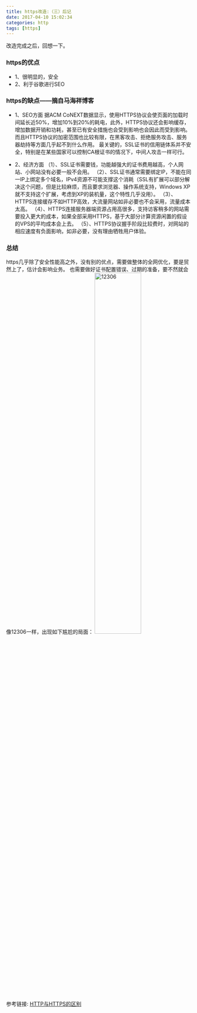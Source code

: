 ```yaml
---
title: https改造:（三）后记
date: 2017-04-10 15:02:34
categories: http
tags: [https]
---
```


改造完成之后，回想一下。
### https的优点
* 1、很明显的，安全
* 2、利于谷歌进行SEO

### https的缺点——摘自马海祥博客
* 1、SEO方面
据ACM CoNEXT数据显示，使用HTTPS协议会使页面的加载时间延长近50%，增加10%到20%的耗电，此外，HTTPS协议还会影响缓存，增加数据开销和功耗，甚至已有安全措施也会受到影响也会因此而受到影响。
而且HTTPS协议的加密范围也比较有限，在黑客攻击、拒绝服务攻击、服务器劫持等方面几乎起不到什么作用。
最关键的，SSL证书的信用链体系并不安全，特别是在某些国家可以控制CA根证书的情况下，中间人攻击一样可行。

* 2、经济方面
（1）、SSL证书需要钱，功能越强大的证书费用越高，个人网站、小网站没有必要一般不会用。
（2）、SSL证书通常需要绑定IP，不能在同一IP上绑定多个域名，IPv4资源不可能支撑这个消耗（SSL有扩展可以部分解决这个问题，但是比较麻烦，而且要求浏览器、操作系统支持，Windows XP就不支持这个扩展，考虑到XP的装机量，这个特性几乎没用）。
（3）、HTTPS连接缓存不如HTTP高效，大流量网站如非必要也不会采用，流量成本太高。
（4）、HTTPS连接服务器端资源占用高很多，支持访客稍多的网站需要投入更大的成本，如果全部采用HTTPS，基于大部分计算资源闲置的假设的VPS的平均成本会上去。
（5）、HTTPS协议握手阶段比较费时，对网站的相应速度有负面影响，如非必要，没有理由牺牲用户体验。


### 总结
https几乎除了安全性能高之外，没有别的优点，需要做整体的全网优化，要是贸然上了，估计会影响业务。
也需要做好证书配置错误、过期的准备，要不然就会像12306一样，出现如下尴尬的局面：
<img src="http://https://loulanyijian.github.io/images/https4.png" alt="12306" style="width:50%">

参考链接:
[HTTP与HTTPS的区别](http://www.mahaixiang.cn/internet/1233.html)